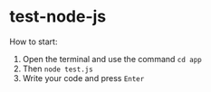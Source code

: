 # test-node-js
How to start:
1. Open the terminal and use the command `cd app`
2. Then `node test.js`
3. Write your code and press `Enter`
